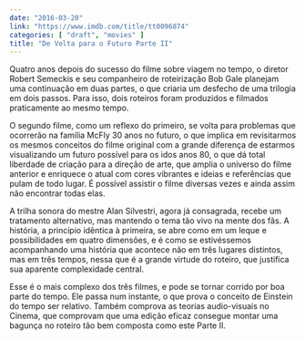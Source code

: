 ```yaml
---
date: "2016-03-20"
link: "https://www.imdb.com/title/tt0096874"
categories: [ "draft", "movies" ]
title: "De Volta para o Futuro Parte II"
---
```

Quatro anos depois do sucesso do filme sobre viagem no tempo, o diretor Robert Semeckis e seu companheiro de roteirização Bob Gale planejam uma continuação em duas partes, o que criaria um desfecho de uma trilogia em dois passos. Para isso, dois roteiros foram produzidos e filmados praticamente ao mesmo tempo.

O segundo filme, como um reflexo do primeiro, se volta para problemas que ocorrerão na família McFly 30 anos no futuro, o que implica em revisitarmos os mesmos conceitos do filme original com a grande diferença de estarmos visualizando um futuro possível para os idos anos 80, o que dá total liberdade de criação para a direção de arte, que amplia o universo do filme anterior e enriquece o atual com cores vibrantes e ideias e referências que pulam de todo lugar. É possível assistir o filme diversas vezes e ainda assim não encontrar todas elas.

A trilha sonora do mestre Alan Silvestri, agora já consagrada, recebe um tratamento alternativo, mas mantendo o tema tão vivo na mente dos fãs. A história, a princípio idêntica à primeira, se abre como em um leque e possibilidades em quatro dimensões, e é como se estivéssemos acompanhando uma história que acontece não em três lugares distintos, mas em três tempos, nessa que é a grande virtude do roteiro, que justifica sua aparente complexidade central.

Esse é o mais complexo dos três filmes, e pode se tornar corrido por boa parte do tempo. Ele passa num instante, o que prova o conceito de Einstein do tempo ser relativo. Também comprova as teorias audio-visuais no Cinema, que comprovam que uma edição eficaz consegue montar uma bagunça no roteiro tão bem composta como este Parte II.
